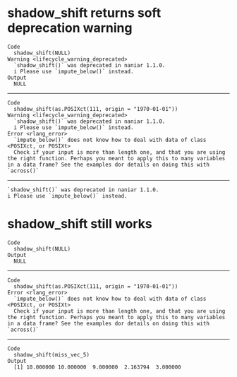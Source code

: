 # shadow_shift returns soft deprecation warning

    Code
      shadow_shift(NULL)
    Warning <lifecycle_warning_deprecated>
      `shadow_shift()` was deprecated in naniar 1.1.0.
      i Please use `impute_below()` instead.
    Output
      NULL

---

    Code
      shadow_shift(as.POSIXct(111, origin = "1970-01-01"))
    Warning <lifecycle_warning_deprecated>
      `shadow_shift()` was deprecated in naniar 1.1.0.
      i Please use `impute_below()` instead.
    Error <rlang_error>
      `impute_below()` does not know how to deal with data of class <POSIXct, or POSIXt>
      Check if your input is more than length one, and that you are using the right function. Perhaps you meant to apply this to many variables in a data frame? See the examples dor details on doing this with `across()`

---

    `shadow_shift()` was deprecated in naniar 1.1.0.
    i Please use `impute_below()` instead.

# shadow_shift still works

    Code
      shadow_shift(NULL)
    Output
      NULL

---

    Code
      shadow_shift(as.POSIXct(111, origin = "1970-01-01"))
    Error <rlang_error>
      `impute_below()` does not know how to deal with data of class <POSIXct, or POSIXt>
      Check if your input is more than length one, and that you are using the right function. Perhaps you meant to apply this to many variables in a data frame? See the examples dor details on doing this with `across()`

---

    Code
      shadow_shift(miss_vec_5)
    Output
      [1] 10.000000 10.000000  9.000000  2.163794  3.000000


